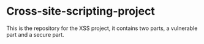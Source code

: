 Cross-site-scripting-project
============================

This is the repository for the XSS project, it contains two parts, a vulnerable part and a secure part.  
